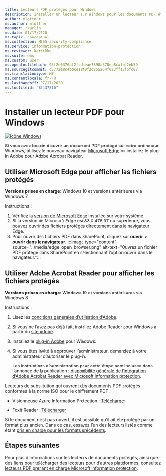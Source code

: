 ```yaml
---
title: Lecteurs PDF protégés pour Windows
description: Installer un lecteur sur Windows pour les documents PDF étiquetés pour la classification et la protection
author: mlottner
ms.author: mlottner
manager: rkarlin
ms.date: 07/17/2020
ms.topic: conceptual
ms.collection: M365-security-compliance
ms.service: information-protection
ms.reviewer: kartikka
ms.suite: ems
ms.custom: user
ms.openlocfilehash: 95f2e0376af2fcdaeae7898a378ea8cafed2eb59
ms.sourcegitcommit: c5772e8c4bdcd1840f2d855264f023ff12f6fc07
ms.translationtype: MT
ms.contentlocale: fr-FR
ms.lasthandoff: 07/17/2020
ms.locfileid: "86437816"
---
```

# <a name="install-a-pdf-reader-for-windows"></a>Installer un lecteur PDF pour Windows

[![Icône Windows](../media/develop/windows-icon.png)](https://go.microsoft.com/fwlink/?linkid=2050049)

Si vous avez besoin d’ouvrir un document PDF protégé sur votre ordinateur Windows, utilisez le nouveau navigateur [Microsoft Edge](https://www.microsoft.com/edge?form=MY01BL&OCID=MY01BL) ou installez le plug-in Adobe pour Adobe Acrobat Reader.

## <a name="use-microsoft-edge-to-view-protected-files"></a>Utiliser Microsoft Edge pour afficher les fichiers protégés

**Versions prises en charge**: Windows 10 et versions antérieures via Windows 7

Instructions :

1. Vérifiez la [version de Microsoft Edge](https://support.microsoft.com/help/4027011/microsoft-edge-find-out-which-version-you-have) installée sur votre système. 
1. Si la version de Microsoft Edge est 83.0.478.37 ou supérieure, vous pouvez ouvrir des fichiers protégés directement dans le navigateur Edge. 
1. Pour ouvrir des fichiers PDF dans SharePoint, cliquez sur **ouvrir**  >  **ouvrir dans le navigateur**. 
:::image type="content" source="../media/edge_open_browser.png" alt-text="Ouvrez un fichier PDF protégé dans SharePoint en sélectionnant l’option ouvrir dans le navigateur.":::


## <a name="use-adobe-acrobat-reader-to-view-protected-files"></a>Utiliser Adobe Acrobat Reader pour afficher les fichiers protégés

**Versions prises en charge**: Windows 10 et versions antérieures via Windows 8

Instructions : 

1. Lisez les [conditions générales d’utilisation d’Adobe](https://www.adobe.com/legal/terms.html).

2. Si vous ne l’avez pas déjà fait, installez Adobe Reader pour Windows à partir du [site Adobe](https://www.adobe.com/).

3. Installez le [plug-in Adobe](https://go.microsoft.com/fwlink/?linkid=2050049) pour Windows.

4. Si vous êtes invité à approuver l’administrateur, demandez à votre administrateur d’autoriser le plug-in.
    
    Les instructions d’administration pour cette étape sont incluses dans l’annonce de la publication : [disponibilité générale de l’intégration d’Adobe Acrobat Reader avec Microsoft information protection](https://techcommunity.microsoft.com/t5/Azure-Information-Protection/General-Availability-of-Adobe-Acrobat-Reader-integration-with/ba-p/298396).

Lecteurs de substitution qui ouvrent des documents PDF protégés conformes à la norme ISO pour le chiffrement PDF :

- Visionneuse Azure Information Protection : [Télécharger](https://go.microsoft.com/fwlink/?linkid=838993)

- Foxit Reader : [Télécharger](https://www.foxitsoftware.com/pdf-reader/)


Si le document n’est pas ouvert, il est possible qu’il ait été protégé par un format plus ancien. Dans ce cas, essayez l’un des lecteurs listés comme étant [pris en charge pour les formats précédents](protected-pdf-readers.md#support-for-previous-formats).

## <a name="next-steps"></a>Étapes suivantes

Pour plus d’informations sur les lecteurs de documents protégés, ainsi que des liens pour télécharger des lecteurs pour d’autres plateformes, consultez [lecteurs PDF prenant en charge Microsoft information protection](protected-pdf-readers.md).

